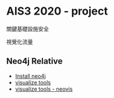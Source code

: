 # AIS3 2020 - project 

關鍵基礎設施安全

視覺化流量

## Neo4j Relative

- [Install neo4j](https://neo4j.com/download-center/#community)
- [visualize tools](https://neo4j.com/developer/tools-graph-visualization/)
- [visualize tools - neovis](https://www.npmjs.com/package/neovis.js)
